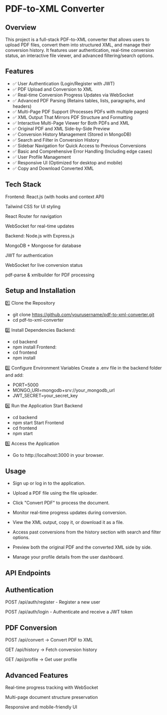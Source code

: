 ﻿# PDF-to-XML Converter

## Overview

This project is a full-stack PDF-to-XML converter that allows users to upload PDF files, convert them into structured XML, and manage their conversion history. It features user authentication, real-time conversion status, an interactive file viewer, and advanced filtering/search options.

## Features

- ✅ User Authentication (Login/Register with JWT)
- ✅ PDF Upload and Conversion to XML
- ✅ Real-time Conversion Progress Updates via WebSocket
- ✅ Advanced PDF Parsing (Retains tables, lists, paragraphs, and headers)
- ✅ Multi-Page PDF Support (Processes PDFs with multiple pages)
- ✅ XML Output That Mirrors PDF Structure and Formatting
- ✅ Interactive Multi-Page Viewer for Both PDFs and XML
- ✅ Original PDF and XML Side-by-Side Preview
- ✅ Conversion History Management (Stored in MongoDB)
- ✅ Search and Filter in Conversion History
- ✅ Sidebar Navigation for Quick Access to Previous Conversions
- ✅ Basic and Comprehensive Error Handling (Including edge cases)
- ✅ User Profile Management
- ✅ Responsive UI (Optimized for desktop and mobile)
- ✅ Copy and Download Converted XML

## Tech Stack
Frontend:
React.js (with hooks and context API)

Tailwind CSS for UI styling

React Router for navigation

WebSocket for real-time updates

Backend:
Node.js with Express.js

MongoDB + Mongoose for database

JWT for authentication

WebSocket for live conversion status

pdf-parse & xmlbuilder for PDF processing

## Setup and Installation

1️⃣ Clone the Repository
- git clone https://github.com/yourusername/pdf-to-xml-converter.git
- cd pdf-to-xml-converter

2️⃣ Install Dependencies
Backend:
- cd backend
- npm install
Frontend:
- cd frontend
- npm install

3️⃣ Configure Environment Variables
Create a .env file in the backend folder and add:
- PORT=5000
- MONGO_URI=mongodb+srv://your_mongodb_url
- JWT_SECRET=your_secret_key

4️⃣ Run the Application
Start Backend
- cd backend
- npm start
Start Frontend
- cd frontend
- npm start

5️⃣ Access the Application
- Go to http://localhost:3000 in your browser.

## Usage
- Sign up or log in to the application.

- Upload a PDF file using the file uploader.

- Click "Convert PDF" to process the document.

- Monitor real-time progress updates during conversion.

- View the XML output, copy it, or download it as a file.

- Access past conversions from the history section with search and filter options.

- Preview both the original PDF and the converted XML side by side.

- Manage your profile details from the user dashboard.

## API Endpoints

## Authentication

POST /api/auth/register - Register a new user

POST /api/auth/login - Authenticate and receive a JWT token

## PDF Conversion
POST /api/convert → Convert PDF to XML

GET /api/history → Fetch conversion history

GET /api/profile → Get user profile

## Advanced Features
Real-time progress tracking with WebSocket

Multi-page document structure preservation

Responsive and mobile-friendly UI
